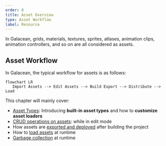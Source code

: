 ```yaml
---
order: 0
title: Asset Overview
type: Asset Workflow
label: Resource
---
```


In Galacean, grids, materials, textures, sprites, atlases, animation clips, animation controllers, and so on are all considered as assets.

## Asset Workflow

In Galacean, the typical workflow for assets is as follows:

```mermaid
flowchart LR
   Import Assets --> Edit Assets --> Build Export --> Distribute --> Load
```

This chapter will mainly cover:

- [Asset Types](/en/docs/assets-type): Introducing **built-in asset types** and how to **customize asset loaders**
- [CRUD operations on assets](assets-interface): while in edit mode
- How assets are [exported and deployed](assets-build) after building the project
- How to [load assets](assets-load) at runtime
- [Garbage collection](assets-gc) at runtime
